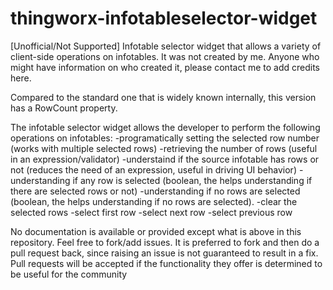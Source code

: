 # thingworx-infotableselector-widget
[Unofficial/Not Supported] Infotable selector widget that allows a variety of client-side operations on infotables.
It was not created by me. Anyone who might have information on who created it, please contact me to add credits here.

Compared to the standard one that is widely known internally, this version has a RowCount property.

The infotable selector widget allows the developer to perform the following operations on infotables:
-programatically setting the selected row number (works with multiple selected rows)
-retrieving the number of rows (useful in an expression/validator)
-understaind if the source infotable has rows or not (reduces the need of an expression, useful in driving UI behavior)
-understanding if any row is selected (boolean, the helps understanding if there are selected rows or not)
-understanding if no rows are selected (boolean, the helps understanding if no rows are selected).
-clear the selected rows
-select first row
-select next row
-select previous row

No documentation is available or provided except what is above in this repository. 
Feel free to fork/add issues. It is preferred to fork and then do a pull request back, since raising an issue is not guaranteed to result in a fix.
Pull requests will be accepted if the functionality they offer is determined to be useful for the community
